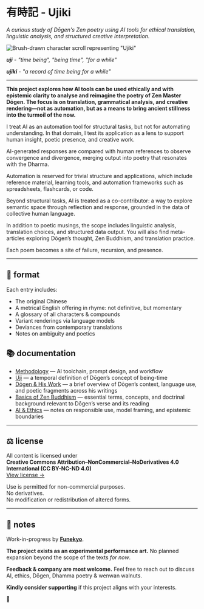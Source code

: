 # 有時記 - Ujiki
*A curious study of Dōgen's Zen poetry using AI tools for ethical translation, linguistic analysis, and structured creative interpretation.*

![Brush-drawn character scroll representing "Ujiki"](https://github.com/user-attachments/assets/84065bb8-5d25-4fa8-8033-2e3c6a4ae5a2)

***uji*** - *"time being", "being time", "for a while"*

***ujiki*** - *"a record of time being for a while"*

---

**This project explores how AI tools can be used ethically and with epistemic clarity to analyse and reimagine the poetry of Zen Master Dōgen. The focus is on translation, grammatical analysis, and creative rendering—not as automation, but as a means to bring ancient stillness into the turmoil of the now.**

I treat AI as an automation tool for structural tasks, but not for automating understanding. In that domain, I test its application as a lens to support human insight, poetic presence, and creative work.

AI-generated responses are compared with human references to observe convergence and divergence, merging output into poetry that resonates with the Dharma.

Automation is reserved for trivial structure and applications, which include reference material, learning tools, and automation frameworks such as spreadsheets, flashcards, or code. 

Beyond structural tasks, AI is treated as a co-contributor: a way to explore semantic space through reflection and response, grounded in the data of collective human language.

In addition to poetic musings, the scope includes linguistic analysis, translation choices, and structured data output. You will also find meta-articles exploring Dōgen’s thought, Zen Buddhism, and translation practice.

Each poem becomes a site of failure, recursion, and presence.  

---

## 📄 format

Each entry includes:

- The original Chinese
- A metrical English offering in rhyme: not definitive, but momentary
- A glossary of all characters & compounds
- Variant renderings via language models
- Deviances from contemporary translations
- Notes on ambiguity and poetics

## 📚 documentation

- [Methodology](link) — AI toolchain, prompt design, and workflow  
- [Uji](link) — a temporal definition of Dōgen’s concept of being-time
- [Dōgen & His Work](link) — a brief overview of Dōgen’s context, language use, and poetic fragments across his writings  
- [Basics of Zen Buddhism](link) — essential terms, concepts, and doctrinal background relevant to Dōgen’s verse and its reading  
- [AI & Ethics](link) — notes on responsible use, model framing, and epistemic boundaries

---

## ⚖️ license

All content is licensed under  
**Creative Commons Attribution–NonCommercial–NoDerivatives 4.0 International (CC BY-NC-ND 4.0)**  
[View license →](https://creativecommons.org/licenses/by-nc-nd/4.0/)

Use is permitted for non-commercial purposes.  
No derivatives.  
No modification or redistribution of altered forms.

---

## 📝 notes

Work-in-progress by **[Funekyo](link)**.

**The project exists as an experimental performance art.** No planned expansion beyond the scope of the texts *for now*.  

**Feedback & company are most welcome.** Feel free to reach out to discuss AI, ethics, Dōgen, Dhamma poetry & wenwan walnuts.

**Kindly consider supporting** if this project aligns with your interests.

🌸
